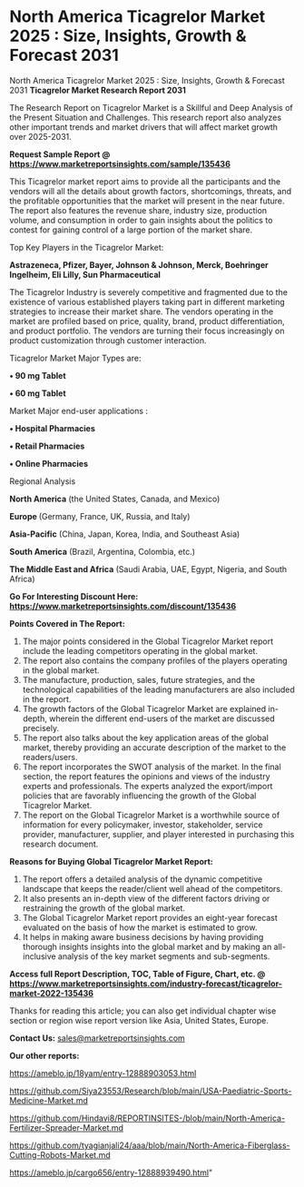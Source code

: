 # North America Ticagrelor Market 2025 : Size, Insights, Growth & Forecast 2031
North America Ticagrelor Market 2025 : Size, Insights, Growth & Forecast 2031
<strong>Ticagrelor Market Research Report 2031</strong>

The Research Report on Ticagrelor Market is a Skillful and Deep Analysis of the Present Situation and Challenges. This research report also analyzes other important trends and market drivers that will affect market growth over 2025-2031.

<strong>Request Sample Report @ <a href=https://www.marketreportsinsights.com/sample/135436>https://www.marketreportsinsights.com/sample/135436</a></strong>

This Ticagrelor market report aims to provide all the participants and the vendors will all the details about growth factors, shortcomings, threats, and the profitable opportunities that the market will present in the near future. The report also features the revenue share, industry size, production volume, and consumption in order to gain insights about the politics to contest for gaining control of a large portion of the market share.

Top Key Players in the Ticagrelor Market:

<strong>Astrazeneca, Pfizer, Bayer, Johnson & Johnson, Merck, Boehringer Ingelheim, Eli Lilly, Sun Pharmaceutical</strong>

The Ticagrelor Industry is severely competitive and fragmented due to the existence of various established players taking part in different marketing strategies to increase their market share. The vendors operating in the market are profiled based on price, quality, brand, product differentiation, and product portfolio. The vendors are turning their focus increasingly on product customization through customer interaction.

Ticagrelor Market Major Types are:

<strong>• 90 mg Tablet

• 60 mg Tablet</strong>

Market Major end-user applications :

<strong>• Hospital Pharmacies

• Retail Pharmacies

• Online Pharmacies</strong>

Regional Analysis

</u><strong><b>North America</b></strong> (the United States, Canada, and Mexico)

<strong><b>Europe </b></strong>(Germany, France, UK, Russia, and Italy)

<strong><b>Asia-Pacific</b></strong> (China, Japan, Korea, India, and Southeast Asia)

<strong><b>South America</b></strong> (Brazil, Argentina, Colombia, etc.)

<strong><b>The Middle East and Africa</b></strong> (Saudi Arabia, UAE, Egypt, Nigeria, and South Africa)

<strong>Go For Interesting Discount Here: <a href=https://www.marketreportsinsights.com/discount/135436>https://www.marketreportsinsights.com/discount/135436</a></strong>

<strong>Points Covered in The Report:</strong>
<ol>
  <li>The major points considered in the Global Ticagrelor Market report include the leading competitors operating in the global market.</li>
  <li>The report also contains the company profiles of the players operating in the global market.</li>
  <li>The manufacture, production, sales, future strategies, and the technological capabilities of the leading manufacturers are also included in the report.</li>
  <li>The growth factors of the Global Ticagrelor Market are explained in-depth, wherein the different end-users of the market are discussed precisely.</li>
  <li>The report also talks about the key application areas of the global market, thereby providing an accurate description of the market to the readers/users.</li>
  <li>The report incorporates the SWOT analysis of the market. In the final section, the report features the opinions and views of the industry experts and professionals. The experts analyzed the export/import policies that are favorably influencing the growth of the Global Ticagrelor Market.</li>
  <li>The report on the Global Ticagrelor Market is a worthwhile source of information for every policymaker, investor, stakeholder, service provider, manufacturer, supplier, and player interested in purchasing this research document.</li>
</ol>
<strong>Reasons for Buying Global Ticagrelor Market Report:</strong>

<ol>
  <li>The report offers a detailed analysis of the dynamic competitive landscape that keeps the reader/client well ahead of the competitors.</li>
  <li>It also presents an in-depth view of the different factors driving or restraining the growth of the global market.</li>
  <li>The Global Ticagrelor Market report provides an eight-year forecast evaluated on the basis of how the market is estimated to grow.</li>
  <li>It helps in making aware business decisions by having providing thorough insights insights into the global market and by making an all-inclusive analysis of the key market segments and sub-segments.</li>
</ol>
<strong>Access full Report Description, TOC, Table of Figure, Chart, etc. @ <a href=https://www.marketreportsinsights.com/industry-forecast/ticagrelor-market-2022-135436>https://www.marketreportsinsights.com/industry-forecast/ticagrelor-market-2022-135436</a></strong>


Thanks for reading this article; you can also get individual chapter wise section or region wise report version like Asia, United States, Europe.

<strong>Contact Us:</strong>
sales@marketreportsinsights.com

<strong>Our other reports:</strong>

<a href=https://ameblo.jp/18yam/entry-12888903053.html>https://ameblo.jp/18yam/entry-12888903053.html</a>

<a href=https://github.com/Siya23553/Research/blob/main/USA-Paediatric-Sports-Medicine-Market.md>https://github.com/Siya23553/Research/blob/main/USA-Paediatric-Sports-Medicine-Market.md</a>

<a href=https://github.com/Hindavi8/REPORTINSITES-/blob/main/North-America-Fertilizer-Spreader-Market.md>https://github.com/Hindavi8/REPORTINSITES-/blob/main/North-America-Fertilizer-Spreader-Market.md</a>

<a href=https://github.com/tyagianjali24/aaa/blob/main/North-America-Fiberglass-Cutting-Robots-Market.md>https://github.com/tyagianjali24/aaa/blob/main/North-America-Fiberglass-Cutting-Robots-Market.md</a>

<a href=https://ameblo.jp/cargo656/entry-12888939490.html>https://ameblo.jp/cargo656/entry-12888939490.html</a>"

